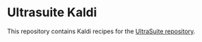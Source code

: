 # Ultrasuite Kaldi
This repository contains Kaldi recipes for the [UltraSuite repository](<https://ultrasuite.github.io/>).

